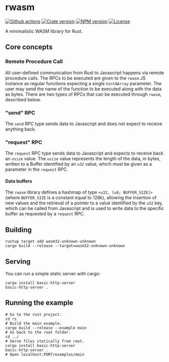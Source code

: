 # rwasm

[![Github actions](https://github.com/rellfy/rwasm/workflows/Build/badge.svg)](https://github.com/rellfy/rwasm/actions)
[![Crate version](https://img.shields.io/crates/v/rwasm.svg)](https://crates.io/crates/rwasm)
[![NPM version](https://img.shields.io/npm/v/rwasm.svg)](https://www.npmjs.com/package/rwasm)
[![License](https://img.shields.io/badge/License-MIT-blue.svg)](https://github.com/rellfy/rwasm/blob/master/LICENSE)

A minimalistic WASM library for Rust.

## Core concepts

### Remote Procedure Call
All user-defined communication from Rust to Javascript happens via remote procedure calls.
The RPCs to be executed are given to the `rwasm` JS instance as regular functions expecting a single `Uint8Array` parameter.
The user may send the name of the function to be executed along with the data as bytes.
There are two types of RPCs that can be executed through `rwasm`, described below.

### "send" RPC
The `send` RPC type sends data to Javascript and does not expect to receive anything back.

### "request" RPC
The `request` RPC type sends data to Javascript and expects to receive back an `usize` value.
The `usize` value represents the length of the data, in bytes, written to a Buffer identified by an `u32` value, which must be given as a parameter in the `request` RPC.

#### Data buffers
The `rwasm` library defines a hashmap of type `<u32, [u8; BUFFER_SIZE]>` (where `BUFFER_SIZE` is a constant equal to 128k), allowing the insertion of new values and the retrieval of a pointer to a value identified by the `u32` key, which can be called from Javascript and is used to write data to the specific buffer as requested by a `request` RPC.

## Building

```
rustup target add wasm32-unknown-unknown
cargo build --release --target=wasm32-unknown-unknown
```

## Serving
You can run a simple static server with cargo:
```
cargo install basic-http-server
basic-http-server .
```

## Running the example
```shell
# Go to the rust project.
cd rs
# Build the main example.
cargo build --release --example main
# Go back to the root folder.
cd ../
# Serve files statically from root.
cargo install basic-http-server
basic-http-server .
# Open localhost:PORT/examples/main
```
